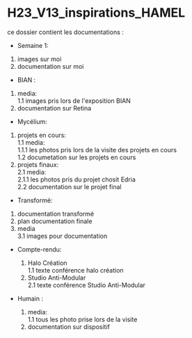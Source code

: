 # H23_V13_inspirations_HAMEL


ce dossier contient les documentations :
 * Semaine 1:
  1. images sur moi
  2. documentation sur moi
 * BIAN :
  1. media: <br>
    1.1 images pris lors de l'exposition BIAN
  2. documentation sur Retina
 * Mycélium: 
  1. projets en cours: <br>
    1.1 media: <br>
      1.1.1 les photos pris lors de la visite des projets en cours <br>
    1.2 documetation sur les projets en cours
   2. projets finaux: <br>
    2.1 media: <br>
      2.1.1 les photos pris du projet chosit Edria <br>
    2.2 documentation sur le projet final
 * Transformé:
  1. documentation transformé
  2. plan documentation finale
  3. media <br>
    3.1 images pour documentation
 * Compte-rendu: <br>
   1. Halo Création <br>
      1.1 texte conférence halo création <br>
   2. Studio Anti-Modular <br>
      2.1 texte conférence Studio Anti-Modular
      
      
  * Humain :
    1. media: <br>
      1.1 tous les photo prise lors de la visite <br>
    2. documentation sur dispositif
      
